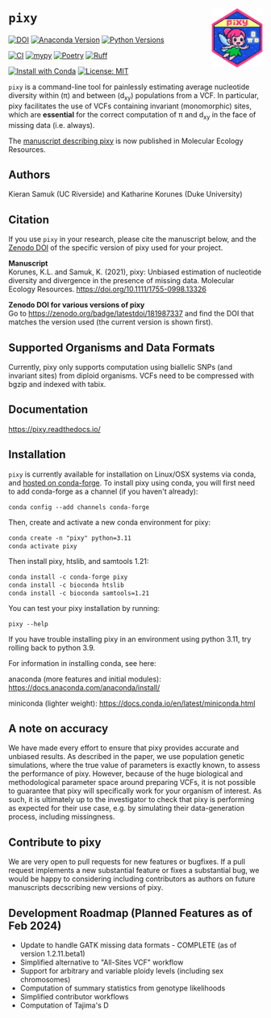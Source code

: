 ``pixy``<img src="https://raw.githubusercontent.com/ksamuk/pixy/master/docs/images/pixy_logo.png" align="right" width="20%">
====================

[![DOI](https://zenodo.org/badge/181987337.svg)](https://zenodo.org/badge/latestdoi/181987337)
[![Anaconda Version](https://anaconda.org/conda-forge/pixy/badges/version.svg)](https://anaconda.org/conda-forge/pixy)
[![Python Versions](https://img.shields.io/badge/python-3.8_|_3.9_|_3.10_|_3.11-blue)](https://github.com/ksamuk/pixy)

[![CI](https://github.com/ksamuk/pixy/actions/workflows/python_package.yml/badge.svg?branch=master)](https://github.com/ksamuk/pixy/actions/workflows/python_package.yml?query=branch%3Amaster)
[![mypy](https://www.mypy-lang.org/static/mypy_badge.svg)](https://mypy-lang.org/)
[![Poetry](https://img.shields.io/endpoint?url=https://python-poetry.org/badge/v0.json)](https://python-poetry.org/)
[![Ruff](https://img.shields.io/endpoint?url=https://raw.githubusercontent.com/astral-sh/ruff/main/assets/badge/v2.json)](https://docs.astral.sh/ruff/)

[![Install with Conda](https://img.shields.io/badge/Install%20with-conda-brightgreen.svg)](https://anaconda.org/conda-forge/pixy)
[![License: MIT](https://img.shields.io/badge/License-MIT-yellow.svg)](https://opensource.org/licenses/MIT)

`pixy` is a command-line tool for painlessly estimating average nucleotide diversity within (π) and between (d<sub>xy</sub>) populations from a VCF. In particular, pixy facilitates the use of VCFs containing invariant (monomorphic) sites, which are **essential** for the correct computation of π and d<sub>xy</sub> in the face of missing data (i.e. always).

The [manuscript describing pixy](https://doi.org/10.1111/1755-0998.13326) is now published in Molecular Ecology Resources.

## Authors
Kieran Samuk (UC Riverside) and Katharine Korunes (Duke University) <p>

## Citation
If you use `pixy` in your research, please cite the manuscript below, and the [Zenodo DOI](https://zenodo.org/badge/latestdoi/181987337) of the specific version of pixy used for your project.

**Manuscript**<br>
Korunes, K.L. and Samuk, K. (2021), pixy: Unbiased estimation of nucleotide diversity and divergence in the presence of missing data. Molecular Ecology Resources. https://doi.org/10.1111/1755-0998.13326

**Zenodo DOI for various versions of pixy**<br>
Go to https://zenodo.org/badge/latestdoi/181987337 and find the DOI that matches the version used (the current version is shown first).

## Supported Organisms and Data Formats

Currently, pixy only supports computation using biallelic SNPs (and invariant sites) from diploid organisms. VCFs need to be compressed with bgzip and indexed with tabix.

## Documentation

https://pixy.readthedocs.io/

## Installation

`pixy` is currently available for installation on Linux/OSX systems via conda, and [hosted on conda-forge](https://anaconda.org/conda-forge/pixy). To install pixy using conda, you will first need to add conda-forge as a channel (if you haven't already):
```
conda config --add channels conda-forge
```
Then, create and activate a new conda environment for pixy:
```
conda create -n "pixy" python=3.11
conda activate pixy
```

Then install pixy, htslib, and samtools 1.21:
```
conda install -c conda-forge pixy
conda install -c bioconda htslib
conda install -c bioconda samtools=1.21
```

You can test your pixy installation by running:
```
pixy --help
```
If you have trouble installing pixy in an environment using python 3.11, try rolling back to python 3.9.

For information in installing conda, see here:

anaconda (more features and initial modules): https://docs.anaconda.com/anaconda/install/

miniconda (lighter weight): https://docs.conda.io/en/latest/miniconda.html

## A note on accuracy
We have made every effort to ensure that pixy provides accurate and unbiased results. As described in the paper, we use population genetic simulations, where the true value of parameters is exactly known, to assess the performance of pixy. However, because of the huge biological and methodological parameter space around preparing VCFs, it is not possible to guarantee that pixy will specifically work for your organism of interest. As such, it is ultimately up to the investigator to check that pixy is performing as expected for their use case, e.g. by simulating their data-generation process, including missingness. 

## Contribute to pixy
We are very open to pull requests for new features or bugfixes. If a pull request implements a new substantial feature or fixes a substantial bug, we would be happy to considering including contributors as authors on future manuscripts decscribing new versions of pixy.

## Development Roadmap (Planned Features as of Feb 2024)
- Update to handle GATK missing data formats - COMPLETE (as of version 1.2.11.beta1)
- Simplified alternative to "All-Sites VCF" workflow
- Support for arbitrary and variable ploidy levels (including sex chromosomes)
- Computation of summary statistics from genotype likelihoods
- Simplified contributor workflows
- Computation of Tajima's D
